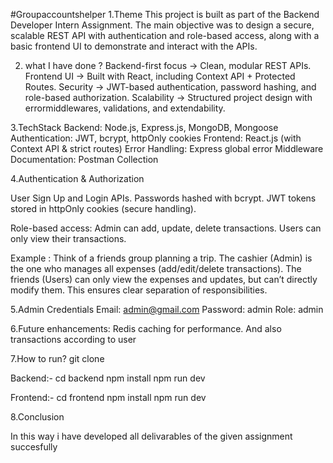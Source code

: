 #Groupaccountshelper
1.Theme
This project is built as part of the Backend Developer Intern Assignment.
The main objective was to design a secure, scalable REST API with authentication and role-based access, along with a basic frontend UI to demonstrate and interact with the APIs.

 2. what I have done ?
 Backend-first focus → Clean, modular REST APIs.
 Frontend UI → Built with React, including Context API + Protected Routes.
 Security → JWT-based authentication, password hashing, and role-based authorization.
 Scalability → Structured project design with errormiddlewares, validations, and extendability.

 3.TechStack
 Backend: Node.js, Express.js, MongoDB, Mongoose
 Authentication: JWT, bcrypt, httpOnly cookies
Frontend: React.js (with Context API & strict routes)
Error Handling: Express global error Middleware
Documentation: Postman Collection

 4.Authentication & Authorization

User Sign Up and Login APIs.
Passwords hashed with bcrypt.
JWT tokens stored in httpOnly cookies (secure handling).

Role-based access:
Admin can add, update, delete transactions.
Users can only view their transactions.

 Example :
Think of a friends group planning a trip.
The cashier (Admin) is the one who manages all expenses (add/edit/delete transactions).
The friends (Users) can only view the expenses and updates, but can’t directly modify them.
This ensures clear separation of responsibilities.

5.Admin Credentials
Email: admin@gmail.com
Password: admin
Role: admin

6.Future enhancements:
Redis caching for performance.
And also transactions according to user

7.How to run?
git clone <repo-url>

 Backend:-
 cd backend
npm install
npm run dev

Frontend:-
cd frontend
npm install
npm run dev

8.Conclusion

In this way i have developed all delivarables of the given assignment succesfully

 

